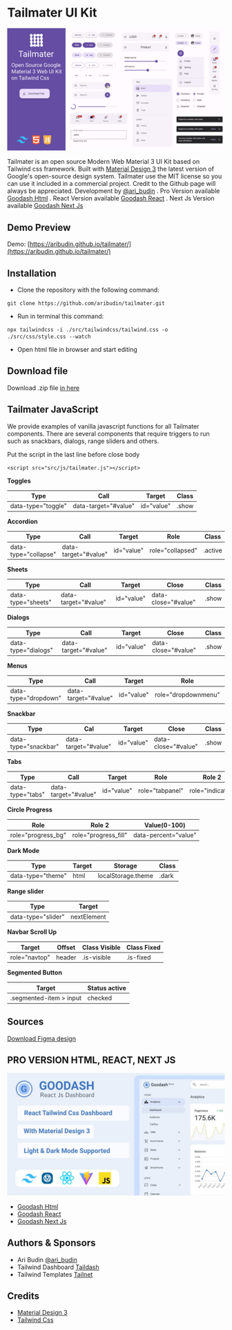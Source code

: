 # Tailmater UI Kit
<img src="src/img/tailmater-template.png" alt="Tailmater UI">

Tailmater is an open source Modern Web Material 3 UI Kit based on Tailwind css framework. Built with [Material Design 3](https://m3.material.io/) the latest version of Google's open-source design system. Tailmater use the MIT license so you can use it included in a commercial project. Credit to the Github page will always be appreciated. Development by [@ari_budin](https://twitter.com/ari_budin) . Pro Version available [Goodash Html](https://aribudin.gumroad.com/l/goodash) . React Version available [Goodash React](https://aribudin.gumroad.com/l/goodash-react) .  Next Js Version available [Goodash Next Js](https://aribudin.gumroad.com/l/goodash-next)

## Demo Preview

Demo: [https://aribudin.github.io/tailmater/](https://aribudin.github.io/tailmater/)

## Installation

* Clone the repository with the following command:

```
git clone https://github.com/aribudin/tailmater.git
```
* Run in terminal this command:

```
npx tailwindcss -i ./src/tailwindcss/tailwind.css -o ./src/css/style.css --watch
```
* Open html file in browser and start editing

## Download file

Download .zip file [in here](https://github.com/aribudin/tailmater/releases)
                    
## Tailmater JavaScript

We provide examples of vanilla javascript functions for all Tailmater components. There are several components that require triggers to run such as snackbars, dialogs, range sliders and others.

Put the script in the last line before close body
```
<script src="src/js/tailmater.js"></script>
```

**Toggles**

Type  | Call  | Target  | Class
------------- | ------------- | ------------- | -------------
data-type="toggle"  | data-target="#value"  | id="value"  | .show

**Accordion**

Type  | Call  | Target  | Role  | Class
------------- | ------------- | ------------- | ------------- | -------------
data-type="collapse"  | data-target="#value"  | id="value"  | role="collapsed"  | .active

**Sheets**
                    
Type  | Call  | Target  | Close  | Class
------------- | ------------- | ------------- | ------------- | -------------
data-type="sheets"  | data-target="#value"  | id="value"  | data-close="#value"  | .show

**Dialogs**
                    
Type  | Call  | Target  | Close  | Class
------------- | ------------- | ------------- | ------------- | -------------
data-type="dialogs"  | data-target="#value"  | id="value"  | data-close="#value"  | .show

**Menus**
                    
Type  | Call  | Target  | Role  | Class
------------- | ------------- | ------------- | ------------- | -------------
data-type="dropdown"  | data-target="#value"  | id="value"  | role="dropdownmenu"  | .show

**Snackbar**
                    
Type  | Cal  | Target  | Close  | Class
------------- | ------------- | ------------- | ------------- | -------------
data-type="snackbar"  | data-target="#value"  | id="value"  | data-close="#value"  | .show

**Tabs**
                    
Type  | Call  | Target  | Role  | Role 2  | Class
------------- | ------------- | ------------- | ------------- | ------------- | -------------
data-type="tabs"  | data-target="#value"  | id="value"  | role="tabpanel"  | role="indicator"  | .active

**Circle Progress**
                    
Role  | Role 2  | Value(0-100)
------------- | ------------- | -------------
role="progress_bg"  | role="progress_fill"  | data-percent="value"

**Dark Mode**
                    
Type  | Target  | Storage  | Class
------------- | ------------- | ------------- | -------------
data-type="theme"  | html  | localStorage.theme  | .dark

**Range slider**
                    
Type  | Target
------------- | -------------
data-type="slider"  | nextElement

**Navbar Scroll Up**
                    
Target  | Offset  | Class Visible  | Class Fixed
------------- | ------------- | ------------- | -------------
role="navtop"  | header  | .is-visible  | .is-fixed

**Segmented Button**
                    
Target  | Status active
------------- | -------------
.segmented-item > input  | checked

## Sources

[Download Figma design](https://www.figma.com/community/file/1035203688168086460)


## PRO VERSION HTML, REACT, NEXT JS
<img src="src/img/goodash-react.jpg" alt="Goodash React Dashboard">

* [Goodash Html](https://aribudin.gumroad.com/l/goodash)
* [Goodash React](https://aribudin.gumroad.com/l/goodash-react)
* [Goodash Next Js](https://aribudin.gumroad.com/l/goodash-next)

## Authors & Sponsors

* Ari Budin [@ari_budin](https://twitter.com/ari_budin)
* Tailwind Dashboard [Taildash](https://tailwinddashboard.com/)
* Tailwind Templates [Tailnet](https://themes.tailwindtemplate.net/)
  
## Credits

* [Material Design 3](https://m3.material.io/)
* [Tailwind Css](https://tailwindcss.com/)
